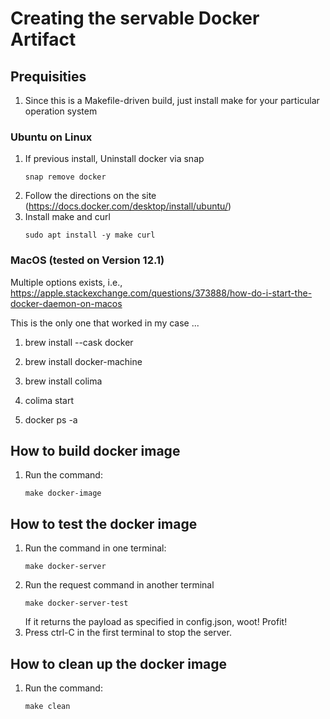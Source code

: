 # Creating the servable Docker Artifact

## Prequisities

1.  Since this is a Makefile-driven build, just install make for your particular operation system

### Ubuntu on Linux

1. If previous install, Uninstall docker via snap
    ```shell
    snap remove docker
    ```
2. Follow the directions on the site (https://docs.docker.com/desktop/install/ubuntu/)
3. Install make and curl
   ```shell
   sudo apt install -y make curl
   ```

### MacOS (tested on Version 12.1)

Multiple options exists, i.e., https://apple.stackexchange.com/questions/373888/how-do-i-start-the-docker-daemon-on-macos

This is the only one that worked in my case ...

1. brew install --cask docker

2. brew install docker-machine

3. brew install colima  

4. colima start

5. docker ps -a



## How to build docker image

1. Run the command:
   ```shell
   make docker-image
   ```

## How to test the docker image

1. Run the command in one terminal:
   ```shell
   make docker-server
   ```
2. Run the request command in another terminal
   ```shell
   make docker-server-test
   ```
   If it returns the payload as specified in config.json, woot!  Profit!
4. Press ctrl-C in the first terminal to stop the server.
## How to clean up the docker image
1. Run the command:
   ```shell
   make clean
   ```
